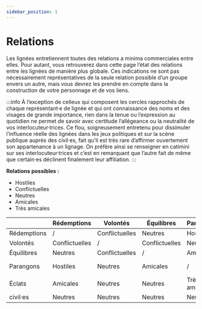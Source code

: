 ```yaml
---
sidebar_position: 1
---
```


# Relations

Les lignées entretiennent toutes des relations a minima commerciales entre elles. Pour autant, vous retrouverez dans cette page l’état des relations entre les lignées de manière plus globale. Ces indications ne sont pas nécessairement représentatives de la seule relation possible d’un groupe envers un autre, mais vous devrez les prendre en compte dans la construction de votre personnage et de vos liens.

:::info
À l’exception de celleux qui composent les cercles rapprochés de chaque représentant·e de lignée et qui ont connaissance des noms et des visages de grande importance, rien dans la tenue ou l’expression au quotidien ne permet de savoir avec certitude l’allégeance ou la neutralité de vos interlocuteur·trices.
Ce flou, soigneusement entretenu pour dissimuler l’influence réelle des lignées dans les jeux politiques et sur la scène publique auprès des civil·es, fait qu’il est très rare d’affirmer ouvertement son appartenance à un lignage. On préfère ainsi se renseigner en catimini sur ses interlocuteur·trices et c’est en remarquant que l’autre fait de même que certain·es déclinent finalement leur affiliation.
:::

**Relations possibles :**

- Hostiles
- Conflictuelles
- Neutres
- Amicales
- Très amicales

|  | Rédemptions | Volontés | Équilibres | Parangons | Éclats | civil·es |
| --- | --- | --- | --- | --- | --- | --- |
| Rédemptions | / | Conflictuelles | Neutres | Hostiles | Amicales | Neutres |
| Volontés | Conflictuelles | / | Conflictuelles | Neutres | Neutres | Neutres |
| Équilibres | Neutres | Conflictuelles | / | Amicales | Neutres | Neutres |
| Parangons | Hostiles | Neutres | Amicales | / | Très amicales | Neutres |
| Éclats | Amicales | Neutres | Neutres | Très amicales | / | Neutres |
| civil·es | Neutres | Neutres | Neutres | Neutres | Neutres | / |
